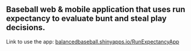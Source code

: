 <h2>Baseball web & mobile application that uses run expectancy to evaluate bunt and steal play decisions.</h2>

<div>Link to use the app: <a href="balancedbaseball.shinyapps.io/RunExpectancyApp">balancedbaseball.shinyapps.io/RunExpectancyApp</a></div>

